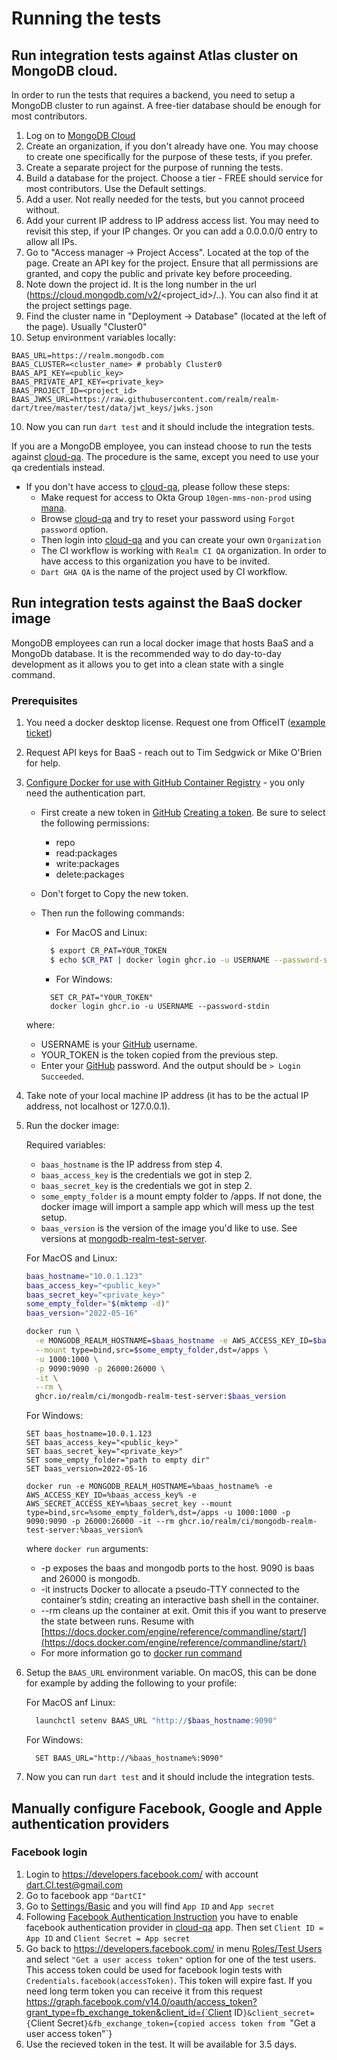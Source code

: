 # Running the tests

## Run integration tests against Atlas cluster on MongoDB cloud.

In order to run the tests that requires a backend, you need to setup a MongoDB cluster to run against.
A free-tier database should be enough for most contributors.

1) Log on to [MongoDB Cloud](https://cloud.mongodb.com)
2) Create an organization, if you don't already have one. You may choose to create one specifically for the
purpose of these tests, if you prefer.
3) Create a separate project for the purpose of running the tests.
4) Build a database for the project. Choose a tier - FREE should service for most contributors. Use the Default
settings.
5) Add a user. Not really needed for the tests, but you cannot proceed without.
6) Add your current IP address to IP address access list. You may need to revisit this step, if your IP changes.
Or you can add a 0.0.0.0/0 entry to allow all IPs.
7) Go to "Access manager -> Project Access". Located at the top of the page. Create an API key for the project.
Ensure that all permissions are granted, and copy the public and private key before proceeding.
8) Note down the project id. It is the long number in the url (https://cloud.mongodb.com/v2/<project_id>/..).
You can also find it at the project settings page.
9) Find the cluster name in "Deployment -> Database" (located at the left of the page). Usually "Cluster0"
10) Setup environment variables locally:
```
BAAS_URL=https://realm.mongodb.com
BAAS_CLUSTER=<cluster_name> # probably Cluster0
BAAS_API_KEY=<public_key>
BAAS_PRIVATE_API_KEY=<private_key>
BAAS_PROJECT_ID=<project_id>
BAAS_JWKS_URL=https://raw.githubusercontent.com/realm/realm-dart/tree/master/test/data/jwt_keys/jwks.json
```
10) Now you can run `dart test` and it should include the integration tests.

If you are a MongoDB employee, you can instead choose to run the tests against [cloud-qa](https://cloud-qa.mongodb.com).
The procedure is the same, except you need to use your qa credentials instead.
  * If you don't have access to [cloud-qa](https://cloud-qa.mongodb.com), please follow these steps:
    * Make request for access to Okta Group `10gen-mms-non-prod` using [mana](https://mana.corp.mongodbgov.com/).
    * Browse [cloud-qa](https://cloud-qa.mongodb.com/) and try to reset your password using `Forgot password` option.
    * Then login into [cloud-qa](https://cloud-qa.mongodb.com/) and you can create your own `Organization`
    * The CI workflow is working with `Realm CI QA` organization. In order to have access to this organization you have to be invited.
    * `Dart GHA QA` is the name of the project used by CI workflow.


## Run integration tests against the BaaS docker image

MongoDB employees can run a local docker image that hosts BaaS and a MongoDb database. It is the recommended way to
do day-to-day development as it allows you to get into a clean state with a single command.

### Prerequisites

1. You need a docker desktop license. Request one from OfficeIT ([example ticket](https://jira.mongodb.org/browse/OFFICEIT-67070))
2. Request API keys for BaaS - reach out to Tim Sedgwick or Mike O'Brien for help.
3. [Configure Docker for use with GitHub Container Registry](https://docs.github.com/en/packages/working-with-a-github-packages-registry/working-with-the-container-registry#authenticating-to-the-container-registry) - you only need the authentication part. 
    * First create a new token in [GitHub](https://github.com/) [Creating a token](https://docs.github.com/en/authentication/keeping-your-account-and-data-secure/creating-a-personal-access-token). Be sure to select the following permissions:
      - repo 
      - read:packages
      - write:packages
      - delete:packages

    * Don't forget to Copy the new token.

    * Then run the following commands:
      - For MacOS and Linux:
      ```sh
        $ export CR_PAT=YOUR_TOKEN
        $ echo $CR_PAT | docker login ghcr.io -u USERNAME --password-stdin
      ```
      - For Windows:
      ```
        SET CR_PAT="YOUR_TOKEN"
        docker login ghcr.io -u USERNAME --password-stdin
      ```
    where:
    - USERNAME is your [GitHub](https://github.com/) username.
    - YOUR_TOKEN is the token copied from the previous step.

    * Enter your [GitHub](https://github.com/) password. And the output should be `> Login Succeeded`.

4. Take note of your local machine IP address (it has to be the actual IP address, not localhost or 127.0.0.1).
5. Run the docker image:

    Required variables:
    * `baas_hostname` is the IP address from step 4.
    * `baas_access_key` is the credentials we got in step 2.
    * `baas_secret_key` is the credentials we got in step 2.
    * `some_empty_folder` is a mount empty folder to /apps. If not done, the docker image will import a sample app which will mess up the test setup.
    * `baas_version` is the version of the image you'd like to use. See versions at [mongodb-realm-test-server](https://github.com/realm/ci/pkgs/container/ci%2Fmongodb-realm-test-server).
    
    For MacOS and Linux:
    ```sh
    baas_hostname="10.0.1.123"
    baas_access_key="<public_key>" 
    baas_secret_key="<private_key>"
    some_empty_folder="$(mktemp -d)"
    baas_version="2022-05-16"

    docker run \
      -e MONGODB_REALM_HOSTNAME=$baas_hostname -e AWS_ACCESS_KEY_ID=$baas_access_key -e AWS_SECRET_ACCESS_KEY=$baas_secret_key \
      --mount type=bind,src=$some_empty_folder,dst=/apps \
      -u 1000:1000 \
      -p 9090:9090 -p 26000:26000 \
      -it \
      --rm \
      ghcr.io/realm/ci/mongodb-realm-test-server:$baas_version
    ```

    For Windows:
    ```
    SET baas_hostname=10.0.1.123
    SET baas_access_key="<public_key>"
    SET baas_secret_key="<private_key>"
    SET some_empty_folder="path to empty dir"
    SET baas_version=2022-05-16

    docker run -e MONGODB_REALM_HOSTNAME=%baas_hostname% -e AWS_ACCESS_KEY_ID=%baas_access_key% -e AWS_SECRET_ACCESS_KEY=%baas_secret_key --mount type=bind,src=%some_empty_folder%,dst=/apps -u 1000:1000 -p 9090:9090 -p 26000:26000 -it --rm ghcr.io/realm/ci/mongodb-realm-test-server:%baas_version%
    ```
    where `docker run` arguments:
    * -p exposes the baas and mongodb ports to the host. 9090 is baas and 26000 is mongodb.
    * -it instructs Docker to allocate a pseudo-TTY connected to the container’s stdin; creating an interactive bash shell in the container.
    * --rm cleans up the container at exit. Omit this if you want to preserve the state between runs. Resume with [https://docs.docker.com/engine/reference/commandline/start/](https://docs.docker.com/engine/reference/commandline/start/)
    * For more information go to [docker run command](https://docs.docker.com/engine/reference/commandline/run/)

6. Setup the `BAAS_URL` environment variable. On macOS, this can be done for example by adding the following to your profile:

    For MacOS anf Linux:
    ```sh
      launchctl setenv BAAS_URL "http://$baas_hostname:9090"
    ```

    For Windows:
    ```
      SET BAAS_URL="http://%baas_hostname%:9090"
    ```

7. Now you can run `dart test` and it should include the integration tests.

## Manually configure Facebook, Google and Apple authentication providers
### Facebook login
1. Login to https://developers.facebook.com/ with account dart.CI.test@gmail.com
2. Go to facebook app `"DartCI"`
3. Go to [Settings/Basic](https://developers.facebook.com/apps/1265617494254819/settings/basic/) and you will find `App ID` and `App secret`
4. Following [Facebook Authentication Instruction](https://www.mongodb.com/docs/atlas/app-services/authentication/facebook/) you have to enable facebook authentication provider in [cloud-qa](https://cloud-qa.mongodb.com/) app. Then set `Client ID = App ID` and `Client Secret = App secret`
5. Go back to https://developers.facebook.com/ in menu [Roles/Test Users](https://developers.facebook.com/apps/1265617494254819/roles/test-users/) and select `"Get a user access token"` option for one of the test users. 
This access token could be used for facebook login tests with `Credentials.facebook(accessToken)`. 
This token will expire fast. If you need long term token you can receive it from this request 
https://graph.facebook.com/v14.0/oauth/access_token?grant_type=fb_exchange_token&client_id={`Client ID`}&client_secret={`Client Secret`}&fb_exchange_token={copied access token from `"Get a user access token"`}
6. Use the recieved token in the test. It will be available for 3.5 days.

